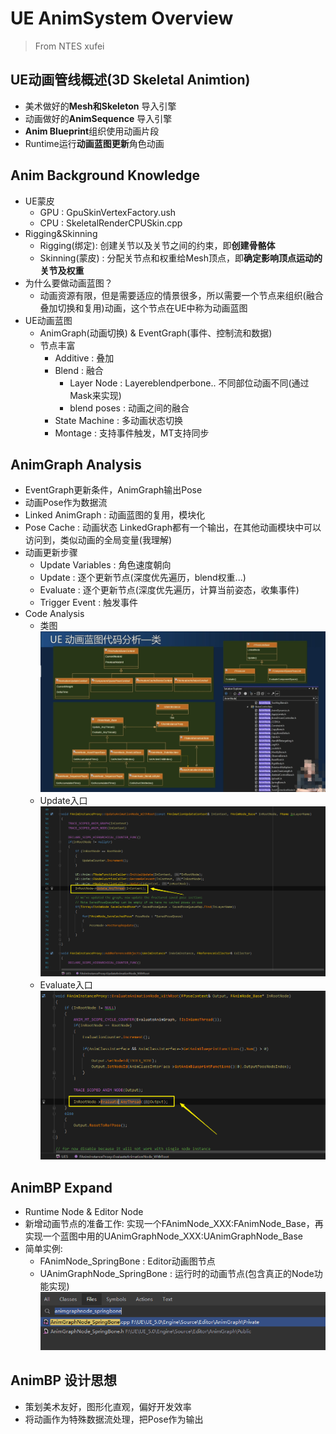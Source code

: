 # UE AnimSystem Overview
> From NTES xufei
## UE动画管线概述(3D Skeletal Animtion)
- 美术做好的**Mesh和Skeleton** 导入引擎
- 动画做好的**AnimSequence** 导入引擎 
- **Anim Blueprint**组织使用动画片段
- Runtime运行**动画蓝图更新**角色动画
## Anim Background Knowledge
- UE蒙皮
  - GPU : GpuSkinVertexFactory.ush
  - CPU : SkeletalRenderCPUSkin.cpp
- Rigging&Skinning
  - Rigging(绑定): 创建关节以及关节之间的约束，即**创建骨骼体**
  - Skinning(蒙皮) : 分配关节点和权重给Mesh顶点，即**确定影响顶点运动的关节及权重**
- 为什么要做动画蓝图？
  - 动画资源有限，但是需要适应的情景很多，所以需要一个节点来组织(融合叠加切换和复用)动画，这个节点在UE中称为动画蓝图
- UE动画蓝图
  - AnimGraph(动画切换) & EventGraph(事件、控制流和数据)
  - 节点丰富
    - Additive : 叠加
    - Blend : 融合
      - Layer Node : Layereblendperbone.. 不同部位动画不同(通过Mask来实现)
      - blend poses : 动画之间的融合
    - State Machine : 多动画状态切换
    - Montage : 支持事件触发，MT支持同步
## AnimGraph Analysis
- EventGraph更新条件，AnimGraph输出Pose
- 动画Pose作为数据流
- Linked AnimGraph : 动画蓝图的复用，模块化
- Pose Cache : 动画状态 LinkedGraph都有一个输出，在其他动画模块中可以访问到，类似动画的全局变量(我理解)
- 动画更新步骤
  - Update Variables : 角色速度朝向
  - Update : 逐个更新节点(深度优先遍历，blend权重...)
  - Evaluate : 逐个更新节点(深度优先遍历，计算当前姿态，收集事件)
  - Trigger Event : 触发事件
- Code Analysis 
  - 类图
  ![img](./../Images/AnimSytemClassGraph.png)
  - Update入口
  ![img](./../Images/AnimUpdateEntrance.png)
  - Evaluate入口
  ![img](./../Images/AnimEvaluateEntrance.png)
## AnimBP Expand
- Runtime Node & Editor Node
- 新增动画节点的准备工作: 实现一个FAnimNode_XXX:FAnimNode_Base，再实现一个蓝图中用的UAnimGraphNode_XXX:UAnimGraphNode_Base
- 简单实例: 
  - FAnimNode_SpringBone : Editor动画图节点
  - UAnimGraphNode_SpringBone : 运行时的动画节点(包含真正的Node功能实现)
  ![img](./../Images/AnimNodeExpendExample_SpringBone.png)
## AnimBP 设计思想
- 策划美术友好，图形化直观，偏好开发效率
- 将动画作为特殊数据流处理，把Pose作为输出
